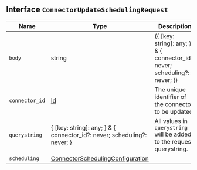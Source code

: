 ## Interface `ConnectorUpdateSchedulingRequest`

| Name | Type | Description |
| - | - | - |
| `body` | string | ({ [key: string]: any; } & { connector_id?: never; scheduling?: never; }) | All values in `body` will be added to the request body. |
| `connector_id` | [Id](./Id.md) | The unique identifier of the connector to be updated |
| `querystring` | { [key: string]: any; } & { connector_id?: never; scheduling?: never; } | All values in `querystring` will be added to the request querystring. |
| `scheduling` | [ConnectorSchedulingConfiguration](./ConnectorSchedulingConfiguration.md) | &nbsp; |
